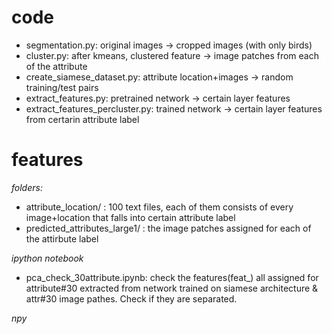 # code
- segmentation.py: original images -> cropped images (with only birds)
- cluster.py: after kmeans, clustered feature -> image patches from each of the attribute
- create_siamese_dataset.py: attribute location+images -> random training/test pairs
- extract_features.py: pretrained network -> certain layer features
- extract_features_percluster.py: trained network -> certain layer features from certarin attribute label

# features

*folders:*
- attribute_location/ : 100 text files, each of them consists of every image+location that falls into certain attribute label
- predicted_attributes_large1/ : the image patches assigned for each of the attirbute label

*ipython notebook*
- pca_check_30attribute.ipynb: check the features(feat_) all assigned for attribute#30 extracted from network trained on siamese architecture & attr#30 image pathes. Check if they are separated. 

*npy*
